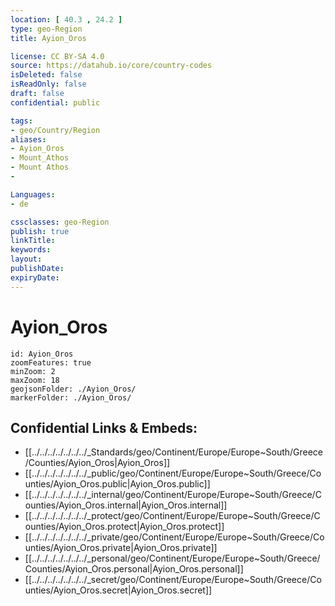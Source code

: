 ```yaml
---
location: [ 40.3 , 24.2 ] 
type: geo-Region
title: Ayion_Oros

license: CC BY-SA 4.0
source: https://datahub.io/core/country-codes
isDeleted: false
isReadOnly: false
draft: false
confidential: public

tags:
- geo/Country/Region
aliases:
- Ayion_Oros
- Mount_Athos
- Mount Athos
- 

Languages:
- de

cssclasses: geo-Region
publish: true
linkTitle: 
keywords: 
layout: 
publishDate: 
expiryDate: 
---
```


# Ayion_Oros

```leaflet
id: Ayion_Oros
zoomFeatures: true 
minZoom: 2 
maxZoom: 18
geojsonFolder: ./Ayion_Oros/
markerFolder: ./Ayion_Oros/
```


## Confidential Links & Embeds: 
- [[../../../../../../../_Standards/geo/Continent/Europe/Europe~South/Greece/Counties/Ayion_Oros|Ayion_Oros]] 
- [[../../../../../../../_public/geo/Continent/Europe/Europe~South/Greece/Counties/Ayion_Oros.public|Ayion_Oros.public]] 
- [[../../../../../../../_internal/geo/Continent/Europe/Europe~South/Greece/Counties/Ayion_Oros.internal|Ayion_Oros.internal]] 
- [[../../../../../../../_protect/geo/Continent/Europe/Europe~South/Greece/Counties/Ayion_Oros.protect|Ayion_Oros.protect]] 
- [[../../../../../../../_private/geo/Continent/Europe/Europe~South/Greece/Counties/Ayion_Oros.private|Ayion_Oros.private]] 
- [[../../../../../../../_personal/geo/Continent/Europe/Europe~South/Greece/Counties/Ayion_Oros.personal|Ayion_Oros.personal]] 
- [[../../../../../../../_secret/geo/Continent/Europe/Europe~South/Greece/Counties/Ayion_Oros.secret|Ayion_Oros.secret]] 

